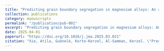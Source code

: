 ```yaml
---
title: "Predicting grain boundary segregation in magnesium alloys: An atomistically informed machine learning approach"
collection: publications
category: manuscripts
permalink: "/publication/pub-001"
excerpt: "Predicting grain boundary segregation in magnesium alloys: An atomistically informed machine learning approach"
date: 2025-04-01
paperurl: "https://doi.org/10.1016/j.jma.2025.03.021"
citation: "Xie, Atila, Guénolé, Korte-Kerzel, Al-Samman, Kerzel. \"Predicting grain boundary segregation in magnesium alloys: An atomistically informed machine learning approach.\" <i>Journal of Magnesium and Alloys</i>. ()."
---
```


